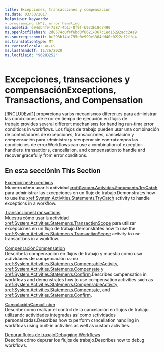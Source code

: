 ```yaml
---
title: Excepciones, transacciones y compensación
ms.date: 03/30/2017
helpviewer_keywords:
- programming [WF], error handling
ms.assetid: 694db4f9-7387-4b13-8f9f-b923b18c7490
ms.openlocfilehash: 2d8574c0f0f6bd3f66214367c1ed15292adc24a9
ms.sourcegitcommit: bc293b14af795e0e999e3304dd40c0222cf2ffe4
ms.translationtype: MT
ms.contentlocale: es-ES
ms.lasthandoff: 11/26/2020
ms.locfileid: "96280252"
---
```

# <a name="exceptions-transactions-and-compensation"></a><span data-ttu-id="e79a2-102">Excepciones, transacciones y compensación</span><span class="sxs-lookup"><span data-stu-id="e79a2-102">Exceptions, Transactions, and Compensation</span></span>

[!INCLUDE[wf1](../../../includes/wf1-md.md)] <span data-ttu-id="e79a2-103">proporciona varios mecanismos diferentes para administrar las condiciones de error en tiempo de ejecución en flujos de trabajo.</span><span class="sxs-lookup"><span data-stu-id="e79a2-103">provides several different mechanisms for handling run-time error conditions in workflows.</span></span> <span data-ttu-id="e79a2-104">Los flujos de trabajo pueden usar una combinación de controladores de excepciones, transacciones, cancelación y compensación para administrar y recuperar sin contratiempos las condiciones de error.</span><span class="sxs-lookup"><span data-stu-id="e79a2-104">Workflows can use a combination of exception handlers, transactions, cancellation, and compensation to handle and recover gracefully from error conditions.</span></span>  
  
## <a name="in-this-section"></a><span data-ttu-id="e79a2-105">En esta sección</span><span class="sxs-lookup"><span data-stu-id="e79a2-105">In This Section</span></span>  

 [<span data-ttu-id="e79a2-106">Excepciones</span><span class="sxs-lookup"><span data-stu-id="e79a2-106">Exceptions</span></span>](exceptions.md)  
 <span data-ttu-id="e79a2-107">Muestra cómo usar la actividad <xref:System.Activities.Statements.TryCatch> para administrar las excepciones en un flujo de trabajo.</span><span class="sxs-lookup"><span data-stu-id="e79a2-107">Demonstrates how to use the <xref:System.Activities.Statements.TryCatch> activity to handle exceptions in a workflow.</span></span>  
  
 [<span data-ttu-id="e79a2-108">Transacciones</span><span class="sxs-lookup"><span data-stu-id="e79a2-108">Transactions</span></span>](workflow-transactions.md)  
 <span data-ttu-id="e79a2-109">Muestra cómo usar la actividad <xref:System.Activities.Statements.TransactionScope> para utilizar excepciones en un flujo de trabajo.</span><span class="sxs-lookup"><span data-stu-id="e79a2-109">Demonstrates how to use the <xref:System.Activities.Statements.TransactionScope> activity to use transactions in a workflow.</span></span>  
  
 [<span data-ttu-id="e79a2-110">Compensación</span><span class="sxs-lookup"><span data-stu-id="e79a2-110">Compensation</span></span>](compensation.md)  
 <span data-ttu-id="e79a2-111">Describe la compensación en flujos de trabajo y muestra cómo usar actividades de compensación como <xref:System.Activities.Statements.CompensableActivity>, <xref:System.Activities.Statements.Compensate> y <xref:System.Activities.Statements.Confirm>.</span><span class="sxs-lookup"><span data-stu-id="e79a2-111">Describes compensation in workflows and demonstrates how to use compensation activities such as <xref:System.Activities.Statements.CompensableActivity>, <xref:System.Activities.Statements.Compensate>, and <xref:System.Activities.Statements.Confirm>.</span></span>  
  
 [<span data-ttu-id="e79a2-112">Cancelación</span><span class="sxs-lookup"><span data-stu-id="e79a2-112">Cancellation</span></span>](modeling-cancellation-behavior-in-workflows.md)  
 <span data-ttu-id="e79a2-113">Describe cómo realizar el control de la cancelación en flujos de trabajo utilizando actividades integradas así como actividades personalizadas.</span><span class="sxs-lookup"><span data-stu-id="e79a2-113">Describes how to perform cancellation handling in workflows using built-in activities as well as custom activities.</span></span>  
  
 [<span data-ttu-id="e79a2-114">Depurar flujos de trabajo</span><span class="sxs-lookup"><span data-stu-id="e79a2-114">Debugging Workflows</span></span>](debugging-workflows.md)  
 <span data-ttu-id="e79a2-115">Describe cómo depurar los flujos de trabajo.</span><span class="sxs-lookup"><span data-stu-id="e79a2-115">Describes how to debug workflows.</span></span>

